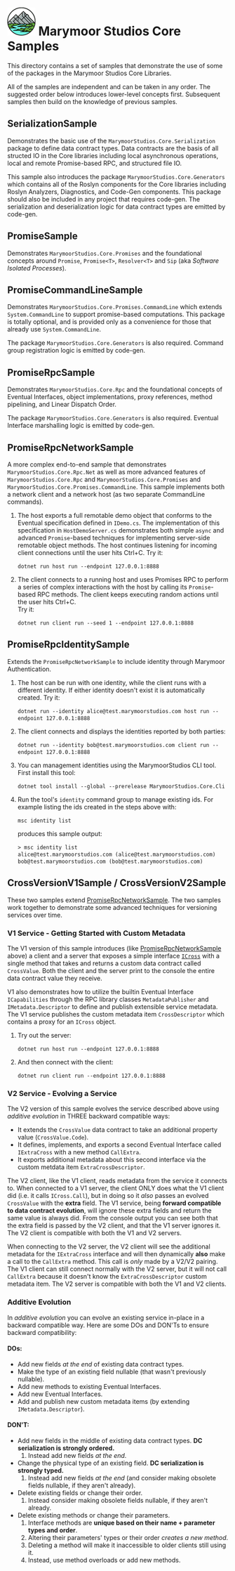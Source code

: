 # ![Logo](../Images/Marymoor%20Studios%20Logo%20NM%2064x64.png) Marymoor Studios Core Samples 

This directory contains a set of samples that demonstrate the use of some of the packages in the Marymoor Studios 
Core Libraries.

All of the samples are independent and can be taken in any order.  The suggested order below introduces lower-level 
concepts first.  Subsequent samples then build on the knowledge of previous samples.

## SerializationSample
Demonstrates the basic use of the `MarymoorStudios.Core.Serialization` package to define data contract types.  Data
contracts are the basis of all structed IO in the Core libraries including local asynchronous operations, local and
remote Promise-based RPC, and structured file IO.

This sample also introduces the package `MarymoorStudios.Core.Generators` which contains all of the Roslyn components
for the Core libraries including Roslyn Analyzers, Diagnostics, and Code-Gen components.  This package should also be
included in any project that requires code-gen.  The serialization and deserialization logic for data contract
types are emitted by code-gen.

## PromiseSample
Demonstrates `MarymoorStudios.Core.Promises` and the foundational concepts around `Promise`, `Promise<T>`, `Resolver<T>`
and `Sip` (aka _Software Isolated Processes_).

## PromiseCommandLineSample
Demonstrates `MarymoorStudios.Core.Promises.CommandLine` which extends `System.CommandLine` to support promise-based
computations.  This package is totally optional, and is provided only as a convenience for those that already use
`System.CommandLine`.

The package `MarymoorStudios.Core.Generators` is also required.  Command group registration logic is emitted by
code-gen.

## PromiseRpcSample
Demonstrates `MarymoorStudios.Core.Rpc` and the foundational concepts of Eventual Interfaces, object implementations, 
proxy references, method pipelining, and Linear Dispatch Order.

The package `MarymoorStudios.Core.Generators` is also required.  Eventual Interface marshalling logic is emitted by
code-gen.

## PromiseRpcNetworkSample
A more complex end-to-end sample that demonstrates `MarymoorStudios.Core.Rpc.Net` as well as more advanced features
of `MarymoorStudios.Core.Rpc` and `MarymoorStudios.Core.Promises` and `MarymoorStudios.Core.Promises.CommandLine`.
This sample implements both a network client and a network host (as two separate CommandLine commands).

1. The host exports a full remotable demo object that conforms to the Eventual specification defined in `IDemo.cs`.
   The implementation of this specification in `HostDemoServer.cs` demonstrates both simple `async` and advanced
   `Promise`-based techniques for implementing server-side remotable object methods.  The host continues listening for
   incoming client connections until the user hits Ctrl+C.  Try it:
   
   ```
   dotnet run host run --endpoint 127.0.0.1:8888
   ```

2. The client connects to a running host and uses Promises RPC to perform a series of complex interactions with the host
   by calling its `Promise`-based RPC methods.  The client keeps executing random actions until the user hits Ctrl+C.  
   Try it:
   
   ```
   dotnet run client run --seed 1 --endpoint 127.0.0.1:8888
   ```

## PromiseRpcIdentitySample
Extends the `PromiseRpcNetworkSample` to include identity through Marymoor Authentication.

1. The host can be run with one identity, while the client runs with a different identity.  If either identity doesn't
   exist it is automatically created.  Try it:
   
   ```
   dotnet run --identity alice@test.marymoorstudios.com host run --endpoint 127.0.0.1:8888
   ```
   
2. The client connects and displays the identities reported by both parties:
   
   ```
   dotnet run --identity bob@test.marymoorstudios.com client run --endpoint 127.0.0.1:8888
   ```

3. You can management identities using the MarymoorStudios CLI tool.  First install this tool:

   ```
   dotnet tool install --global --prerelease MarymoorStudios.Core.Cli
   ```

4. Run the tool's `identity` command group to manage existing ids.  For example listing the ids created in the steps
   above with:

   ```
   msc identity list
   ```
   
   produces this sample output:
   
   ```shell
   > msc identity list
   alice@test.marymoorstudios.com (alice@test.marymoorstudios.com)
   bob@test.marymoorstudios.com (bob@test.marymoorstudios.com)
   ```


## CrossVersionV1Sample / CrossVersionV2Sample
These two samples extend [PromiseRpcNetworkSample](#promiserpcnetworksample).  The two samples work together to
demonstrate some advanced techniques for versioning services over time.

### V1 Service - Getting Started with Custom Metadata
The V1 version of this sample introduces (like [PromiseRpcNetworkSample](#promiserpcnetworksample) above) a 
client and a server that exposes a simple interface [`ICross`](CrossVersionV1Sample\ICross.cs) with a single method that
takes and returns a custom data contract called `CrossValue`.  Both the client and the server print to the console the
entire data contract value they receive.  

V1 also demonstrates how to utilize the builtin Eventual Interface `ICapabilities` through the RPC library classes 
`MetadataPublisher` and `IMetadata.Descriptor` to define and publish extensible service metadata.  The V1 service
publishes the custom metadata item `CrossDescriptor` which contains a proxy for an `ICross` object.

1. Try out the server:
   
   ```
   dotnet run host run --endpoint 127.0.0.1:8888
   ```

2. And then connect with the client:
   
   ```
   dotnet run client run --endpoint 127.0.0.1:8888
   ```

### V2 Service - Evolving a Service
The V2 version of this sample evolves the service described above using _additive evolution_ in THREE backward
compatible ways:

* It extends the `CrossValue` data contract to take an additional property value (`CrossValue.Code`).
* It defines, implements, and exports a second Eventual Interface called `IExtraCross` with a new method `CallExtra`.
* It exports additional metadata about this second interface via the custom metdata item `ExtraCrossDescriptor`.

The V2 client, like the V1 client, reads metadata from the service it connects to.  When connected to a V1 server, the
client ONLY does what the V1 client did (i.e. it calls `ICross.Call`), but in doing so it _also_ passes an evolved 
`CrossValue` with the **extra** field.  The V1 service, being **forward compatible to data contract evolution**, will
ignore these extra fields and return the same value is always did.  From the console output you can see both that the
extra field is passed by the V2 client, and that the V1 server ignores it.  The V2 client is compatible with both the V1
and V2 servers.

When connecting to the V2 server, the V2 client will see the additional metadata for the `IExtraCross` interface and
will then dynamically **also** make a call to the `CallExtra` method.  This call is *only* made by a V2/V2 pairing. The
V1 client can still connect normally with the V2 server, but it will not call `CallExtra` because it doesn't know the
`ExtraCrossDescriptor` custom metadata item.  The V2 server is compatible with both the V1 and V2 clients.

### Additive Evolution
In _additive evolution_ you can evolve an existing service in-place in a backward compatible way.  Here are some DOs and 
DON'Ts to ensure backward compatibility:

#### DOs:
* Add new fields *at the end* of existing data contract types.
* Make the type of an existing field nullable (that wasn't previously nullable).
* Add new methods to existing Eventual Interfaces.
* Add new Eventual Interfaces.
* Add and publish new custom metadata items (by extending `IMetadata.Descriptor`).

#### DON'T:
* Add new fields in the middle of existing data contract types.  **DC serialization is strongly ordered.**
    1. Instead add new fields _at the end_.
* Change the physical type of an existing field.  **DC serialization is strongly typed.**
    1. Instead add new fields _at the end_ (and consider making obsolete fields nullable, if they aren't already).
* Delete existing fields or change their order.
    1. Instead consider making obsolete fields nullable, if they aren't already.
* Delete existing methods or change their parameters.  
    1. Interface methods are **unique based on their name + parameter types and order**.
    2. Altering their parameters' types or their order _creates a new method_.
    3. Deleting a method will make it inaccessible to older clients still using it.
    4. Instead, use method overloads or add new methods.
